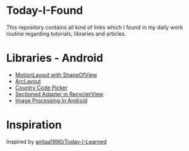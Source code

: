 # Today-I-Found
This repository contains all kind of links which I found in my daily work routine regarding tutorials, libraries and articles. 

# Libraries - Android
  * [MotionLayout with ShapeOfView](https://github.com/florent37/Motion-ShapeOfView)
  * [ArcLayout](https://github.com/florent37/ArcLayout)
  * [Country Code Picker](https://github.com/hbb20/CountryCodePickerProject)
  * [Sectioned Adapter in RecyclerView](https://github.com/luizgrp/SectionedRecyclerViewAdapter)
  * [Image Processing In Android](https://github.com/ee368/EE368-Android-Samples)


# Inspiration
Inspired by [anitaa1990/Today-I-Learned](https://github.com/anitaa1990/Today-I-Learned)

